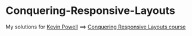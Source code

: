 # Conquering-Responsive-Layouts
My solutions for [Kevin Powell](https://www.kevinpowell.co/) ==> [Conquering Responsive Layouts course](https://courses.kevinpowell.co/view/courses/conquering-responsive-layouts) 
